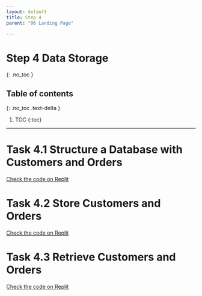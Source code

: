 ```yaml
---
layout: default
title: Step 4
parent: "06 Landing Page"

---
```


# Step 4 Data Storage
{: .no_toc }

## Table of contents
{: .no_toc .text-delta }

1. TOC
{:toc}

---


# Task 4.1 Structure a Database with Customers and Orders

[Check the code on Replit](https://repl.it/@IO1075/06-landing-page-step4-1])

# Task 4.2 Store Customers and Orders


[Check the code on Replit](https://repl.it/@IO1075/06-landing-page-step4-2])

# Task 4.3 Retrieve Customers and Orders


[Check the code on Replit](https://repl.it/@IO1075/06-landing-page-step4-3])